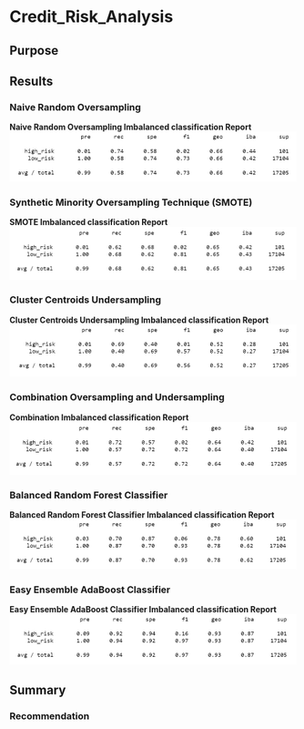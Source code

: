 # Credit_Risk_Analysis

## Purpose

## Results

### Naive Random Oversampling
<b>Naive Random Oversampling Imbalanced classification Report</b>
<br>
![Naive Random Oversampling](Resources/naive_oversampling.png)

### Synthetic Minority Oversampling Technique (SMOTE)
<b>SMOTE Imbalanced classification Report</b>
<br>
![SMOTE](Resources/smote.png)

### Cluster Centroids Undersampling
<b>Cluster Centroids Undersampling Imbalanced classification Report</b>
<br>
![Cluster Centroids Undersampling](Resources/cluster_undersampling.png)

### Combination Oversampling and Undersampling
<b>Combination Imbalanced classification Report</b>
<br>
![Combination Oversampling and Undersampling](Resources/combo_sampling.png)


### Balanced Random Forest Classifier
<b>Balanced Random Forest Classifier Imbalanced classification Report</b>
![Balanced Random Forest Classifier](Resources/balanced_random.png)
<br>

### Easy Ensemble AdaBoost Classifier
<b>Easy Ensemble AdaBoost Classifier Imbalanced classification Report</b>
![Easy Ensemble AdaBoost Classifier](Resources/easy_ensemble.png)
<br>

## Summary

### Recommendation
